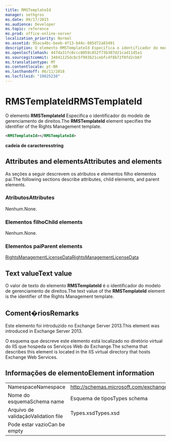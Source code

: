 ```yaml
---
title: RMSTemplateId
manager: sethgros
ms.date: 09/17/2015
ms.audience: Developer
ms.topic: reference
ms.prod: office-online-server
localization_priority: Normal
ms.assetid: 95aca4bc-beeb-4f13-b44c-885d72a83491
description: O elemento RMSTemplateId Especifica o identificador do modelo de gerenciamento de direitos.
ms.openlocfilehash: 447da31fc0ccc0059c852f73b307d21cad11d5a1
ms.sourcegitcommit: 34041125dc8c5f993b21cebfc4f8b72f0fd2cb6f
ms.translationtype: MT
ms.contentlocale: pt-BR
ms.lasthandoff: 06/11/2018
ms.locfileid: "19825238"
---
```

# <a name="rmstemplateid"></a><span data-ttu-id="b73f3-103">RMSTemplateId</span><span class="sxs-lookup"><span data-stu-id="b73f3-103">RMSTemplateId</span></span>

<span data-ttu-id="b73f3-104">O elemento **RMSTemplateId** Especifica o identificador do modelo de gerenciamento de direitos.</span><span class="sxs-lookup"><span data-stu-id="b73f3-104">The **RMSTemplateId** element specifies the identifier of the Rights Management template.</span></span> 
  
```XML
<RMSTemplateId></RMSTemplateId>
```

 <span data-ttu-id="b73f3-105">**cadeia de caracteres**</span><span class="sxs-lookup"><span data-stu-id="b73f3-105">**string**</span></span>
## <a name="attributes-and-elements"></a><span data-ttu-id="b73f3-106">Attributes and elements</span><span class="sxs-lookup"><span data-stu-id="b73f3-106">Attributes and elements</span></span>

<span data-ttu-id="b73f3-107">As seções a seguir descrevem os atributos e elementos filho elementos pai.</span><span class="sxs-lookup"><span data-stu-id="b73f3-107">The following sections describe attributes, child elements, and parent elements.</span></span>
  
### <a name="attributes"></a><span data-ttu-id="b73f3-108">Atributos</span><span class="sxs-lookup"><span data-stu-id="b73f3-108">Attributes</span></span>

<span data-ttu-id="b73f3-109">Nenhum.</span><span class="sxs-lookup"><span data-stu-id="b73f3-109">None.</span></span>
  
### <a name="child-elements"></a><span data-ttu-id="b73f3-110">Elementos filho</span><span class="sxs-lookup"><span data-stu-id="b73f3-110">Child elements</span></span>

<span data-ttu-id="b73f3-111">Nenhum.</span><span class="sxs-lookup"><span data-stu-id="b73f3-111">None.</span></span>
  
### <a name="parent-elements"></a><span data-ttu-id="b73f3-112">Elementos pai</span><span class="sxs-lookup"><span data-stu-id="b73f3-112">Parent elements</span></span>

[<span data-ttu-id="b73f3-113">RightsManagementLicenseData</span><span class="sxs-lookup"><span data-stu-id="b73f3-113">RightsManagementLicenseData</span></span>](rightsmanagementlicensedata.md)
  
## <a name="text-value"></a><span data-ttu-id="b73f3-114">Text value</span><span class="sxs-lookup"><span data-stu-id="b73f3-114">Text value</span></span>

<span data-ttu-id="b73f3-115">O valor de texto do elemento **RMSTemplateId** é o identificador do modelo de gerenciamento de direitos.</span><span class="sxs-lookup"><span data-stu-id="b73f3-115">The text value of the **RMSTemplateId** element is the identifier of the Rights Management template.</span></span> 
  
## <a name="remarks"></a><span data-ttu-id="b73f3-116">Coment�rios</span><span class="sxs-lookup"><span data-stu-id="b73f3-116">Remarks</span></span>

<span data-ttu-id="b73f3-117">Este elemento foi introduzido no Exchange Server 2013.</span><span class="sxs-lookup"><span data-stu-id="b73f3-117">This element was introduced in Exchange Server 2013.</span></span>
  
<span data-ttu-id="b73f3-118">O esquema que descreve este elemento está localizado no diretório virtual do IIS que hospeda os Serviços Web do Exchange.</span><span class="sxs-lookup"><span data-stu-id="b73f3-118">The schema that describes this element is located in the IIS virtual directory that hosts Exchange Web Services.</span></span>
  
## <a name="element-information"></a><span data-ttu-id="b73f3-119">Informações de elemento</span><span class="sxs-lookup"><span data-stu-id="b73f3-119">Element information</span></span>

|||
|:-----|:-----|
|<span data-ttu-id="b73f3-120">Namespace</span><span class="sxs-lookup"><span data-stu-id="b73f3-120">Namespace</span></span>  <br/> |http://schemas.microsoft.com/exchange/services/2006/types  <br/> |
|<span data-ttu-id="b73f3-121">Nome do esquema</span><span class="sxs-lookup"><span data-stu-id="b73f3-121">Schema name</span></span>  <br/> |<span data-ttu-id="b73f3-122">Esquema de tipos</span><span class="sxs-lookup"><span data-stu-id="b73f3-122">Types schema</span></span>  <br/> |
|<span data-ttu-id="b73f3-123">Arquivo de validação</span><span class="sxs-lookup"><span data-stu-id="b73f3-123">Validation file</span></span>  <br/> |<span data-ttu-id="b73f3-124">Types.xsd</span><span class="sxs-lookup"><span data-stu-id="b73f3-124">Types.xsd</span></span>  <br/> |
|<span data-ttu-id="b73f3-125">Pode estar vazio</span><span class="sxs-lookup"><span data-stu-id="b73f3-125">Can be empty</span></span>  <br/> ||
   

